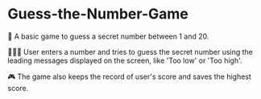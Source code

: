 # Guess-the-Number-Game

🔢 A basic game to guess a secret number between 1 and 20.

🧑🏻‍💻 User enters a number and tries to guess the secret number using the leading messages displayed on the screen, like 'Too low' or 'Too high'. 

🎮 The game also keeps the record of user's score and saves the highest score. 
